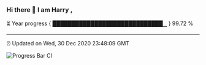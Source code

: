 ### Hi there 👋 I am Harry , 

⏳ Year progress { █████████████████████████████▁ } 99.72 %

---

⏰ Updated on Wed, 30 Dec 2020 23:48:09 GMT

![Progress Bar CI](https://github.com/duykhang68/duykhang68/workflows/Progress%20Bar%20CI/badge.svg)
